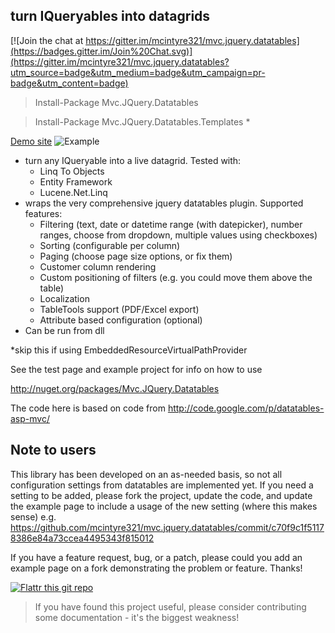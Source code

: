 turn IQueryables into datagrids
----------------------------------

[![Join the chat at https://gitter.im/mcintyre321/mvc.jquery.datatables](https://badges.gitter.im/Join%20Chat.svg)](https://gitter.im/mcintyre321/mvc.jquery.datatables?utm_source=badge&utm_medium=badge&utm_campaign=pr-badge&utm_content=badge)

> Install-Package Mvc.JQuery.Datatables

> Install-Package Mvc.JQuery.Datatables.Templates *


[Demo site](http://aspdatatables.azurewebsites.net/)
![Example](http://snag.gy/FQFdn.jpg)

 - turn any IQueryable into a live datagrid. Tested with:
   - Linq To Objects
   - Entity Framework
   - Lucene.Net.Linq
 - wraps the very comprehensive jquery datatables plugin. Supported features: 
   - Filtering (text, date or datetime range (with datepicker), number ranges, choose from dropdown, multiple values using checkboxes)
   - Sorting (configurable per column)
   - Paging (choose page size options, or fix them)
   - Customer column rendering 
   - Custom positioning of filters (e.g. you could move them above the table)
   - Localization
   - TableTools support (PDF/Excel export)
   - Attribute based configuration (optional)   
 - Can be run from dll 
 
*skip this if using EmbeddedResourceVirtualPathProvider


See the test page and example project for info on how to use

http://nuget.org/packages/Mvc.JQuery.Datatables

The code here is based on code from http://code.google.com/p/datatables-asp-mvc/

Note to users
-------------

This library has been developed on an as-needed basis, so not all configuration settings from datatables are implemented yet. If you need a setting to be added, please fork the project, update the code, and update the example page to include a usage of the new setting (where this makes sense) e.g. https://github.com/mcintyre321/mvc.jquery.datatables/commit/c70f9c1f51178386e84a73ccea4495343f815012

If you have a feature request, bug, or a patch, please could you add an example page on a fork demonstrating the problem or feature. Thanks!

[![Flattr this git repo](http://api.flattr.com/button/flattr-badge-large.png)](https://flattr.com/submit/auto?user_id=mcintyre321&url=https://github.com/mcintyre321/mvc.jquery.datatables&title=Mvc.JQuery.DataTables&language=&tags=github&category=software)

> If you have found this project useful, please consider contributing some documentation - it's the biggest weakness!
